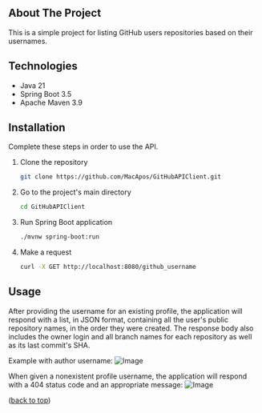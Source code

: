 <!-- ABOUT THE PROJECT -->

## About The Project

This is a simple project for listing GitHub users repositories based on their usernames.

## Technologies

* Java 21
* Spring Boot 3.5
* Apache Maven 3.9

## Installation

Complete these steps in order to use the API.

1. Clone the repository
   ```sh
   git clone https://github.com/MacApos/GitHubAPIClient.git
   ```
2. Go to the project's main directory
   ```sh
   cd GitHubAPIClient
   ```
3. Run Spring Boot application
   ```sh
   ./mvnw spring-boot:run
   ```
4. Make a request
   ```sh
   curl -X GET http://localhost:8080/github_username
   ```

## Usage

After providing the username for an existing profile, the application will respond with a list, in JSON format,
containing all the user's public repository names, in the order they were created. The response body also includes the
owner login and all branch names for each repository as well as its last commit's SHA.

Example with author username:
![Image](https://github.com/user-attachments/assets/51e6dc80-785c-4496-b9c6-fe7bfab5c83b)

When given a nonexistent profile username, the application will respond with a 404 status code and an appropriate
message:
![Image](https://github.com/user-attachments/assets/dd2f3d75-baa0-485f-8aa4-76ca477ec925)

<p>(<a href="#about-the-project">back to top</a>)</p>